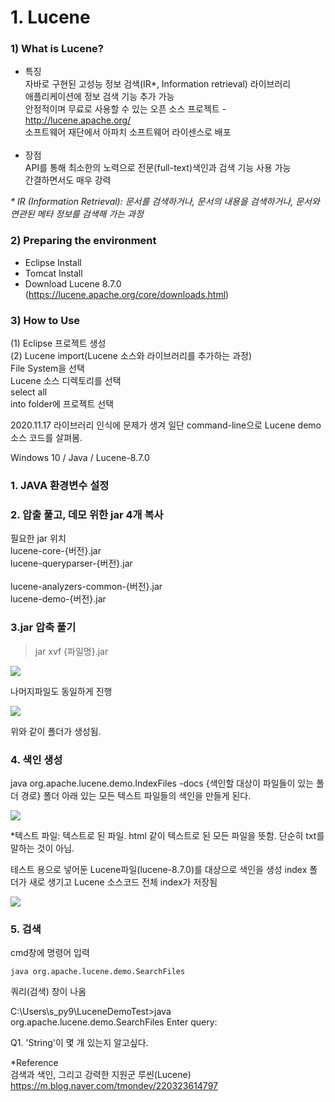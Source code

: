 # 1. Lucene
###  1) What is Lucene?
  - 특징<br/>
    자바로 구현된 고성능 정보 검색(IR*, Information retrieval) 라이브러리<br/>
    애플리케이션에 정보 검색 기능 추가 가능<br/>
    안정적이며 무료로 사용할 수 있는 오픈 소스 프로젝트 - http://lucene.apache.org/<br/>
    소프트웨어 재단에서 아파치 소프트웨어 라이센스로 배포<br/><br/> 
  - 장점<br/>
    API를 통해 최소한의 노력으로 전문(full-text)색인과 검색 기능 사용 가능<br/>
    간결하면서도 매우 강력<br/>
  
  <i>* IR (Information Retrieval): 문서를 검색하거나, 문서의 내용을 검색하거나, 문서와 연관된 메타 정보를 검색해 가는 과정</i>
  
###  2) Preparing the environment
   - Eclipse Install<br/>
   - Tomcat Install<br/>
   - Download Lucene 8.7.0 (https://lucene.apache.org/core/downloads.html)<br/>

###  3) How to Use
   (1) Eclipse 프로젝트 생성<br/>
   (2) Lucene import(Lucene 소스와 라이브러리를 추가하는 과정)<br/>
      File System을 선택<br/>
      Lucene 소스 디렉토리를 선택<br/>
      select all<br/>
      into folder에 프로젝트 선택<br/>
 
2020.11.17 라이브러리 인식에 문제가 생겨 일단 command-line으로 Lucene demo 소스 코드를 살펴봄.

Windows 10 / Java / Lucene-8.7.0

### 1. JAVA 환경변수 설정

### 2. 압출 풀고, 데모 위한 jar 4개 복사
필요한 jar	위치<br/>
lucene-core-{버전}.jar<br/>
lucene-queryparser-{버전}.jar<br/>	
lucene-analyzers-common-{버전}.jar<br/>
lucene-demo-{버전}.jar<br/>	

### 3.jar 압축 풀기
>jar xvf {파일명}.jar   
<img src='image](https://user-images.githubusercontent.com/53163222/99347881-8341ab80-28db-11eb-9a93-fb90c035f5ba.png'/>

나머지파일도 동일하게 진행<br/>

<img src='https://user-images.githubusercontent.com/53163222/99348222-6eb1e300-28dc-11eb-9f02-69e4085cb783.png'/>

위와 같이 폴더가 생성됨.<br/>

### 4. 색인 생성<br/>
java org.apache.lucene.demo.IndexFiles -docs {색인할 대상이 파일들이 있는 폴더 경로}
폴더 아래 있는 모든 텍스트 파일들의 색인을 만들게 된다.

<img src='https://user-images.githubusercontent.com/53163222/99349107-78d4e100-28de-11eb-9dab-049500bb4e98.png'/>

*텍스트 파일: 텍스트로 된 파일. html 같이 텍스트로 된 모든 파일을 뜻함. 단순히 txt를 말하는 것이 아님.

테스트 용으로 넣어둔 Lucene파일(lucene-8.7.0)를 대상으로 색인을 생성 
index 폴더가 새로 생기고 Lucene 소스코드 전체 index가 저장됨

<img src='https://user-images.githubusercontent.com/53163222/99349581-b1c18580-28df-11eb-84b0-966049573714.png'/>


### 5. 검색

cmd창에 명령어 입력
```
java org.apache.lucene.demo.SearchFiles
```

쿼리(검색) 창이 나옴

C:\Users\s_py9\LuceneDemoTest>java org.apache.lucene.demo.SearchFiles
Enter query:

Q1. 'String'이 몇 개 있는지 알고싶다.

*Reference<br/>
검색과 색인, 그리고 강력한 지원군 루씬(Lucene) https://m.blog.naver.com/tmondev/220323614797

